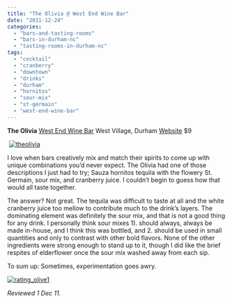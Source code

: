 ```yaml
---
title: "The Olivia @ West End Wine Bar"
date: "2011-12-24"
categories: 
  - "bars-and-tasting-rooms"
  - "bars-in-durham-nc"
  - "tasting-rooms-in-durham-nc"
tags: 
  - "cocktail"
  - "cranberry"
  - "downtown"
  - "drinks"
  - "durham"
  - "hornitos"
  - "sour-mix"
  - "st-germain"
  - "west-end-wine-bar"
---
```


**The Olivia** [West End Wine Bar](http://www.thegourmez.com/2009/10/barrestaurant-review-west-end-wine-bar-warehouse-district-durham/) West Village, Durham [Website](http://www.westendwinebar.com/durham/drink.html) $9

 [![](http://s3.amazonaws.com/thegourmez-wpmedia/2011/12/theolivia.jpg "theolivia")](http://s3.amazonaws.com/thegourmez-wpmedia/2011/12/theolivia.jpg)

I love when bars creatively mix and match their spirits to come up with unique combinations you’d never expect. The Olivia had one of those descriptions I just had to try; Sauza hornitos tequila with the flowery St. Germain, sour mix, and cranberry juice. I couldn’t begin to guess how that would all taste together.

The answer? Not great. The tequila was difficult to taste at all and the white cranberry juice too mellow to contribute much to the drink’s layers. The dominating element was definitely the sour mix, and that is not a good thing for any drink. I personally think sour mixes 1). should always, always be made in-house, and I think this was bottled, and 2. should be used in small quantities and only to contrast with other bold flavors. None of the other ingredients were strong enough to stand up to it, though I did like the brief respites of elderflower once the sour mix washed away from each sip.

To sum up: Sometimes, experimentation goes awry.

[![](http://s3.amazonaws.com/thegourmez-wpmedia/2009/04/rating_olive1.gif "rating_olive1")](http://s3.amazonaws.com/thegourmez-wpmedia/2009/04/rating_olive1.gif)

_Reviewed 1 Dec 11._
